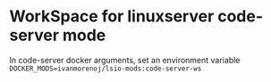 # WorkSpace for linuxserver code-server mode

In code-server docker arguments, set an environment variable `DOCKER_MODS=ivanmorenoj/lsio-mods:code-server-ws`
